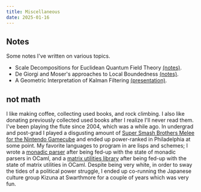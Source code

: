 ```yaml
---
title: Miscellaneous
date: 2025-01-16
---
```

## Notes
Some notes I've written on various topics.

+ Scale Decompositions for Euclidean Quantum Field Theory
  [(notes)](assets/scale-decompositions.pdf).
+ De Giorgi and Moser's approaches to Local Boundedness
  [(notes)](assets/degiorgi-moser.pdf).
+ A Geometric Interpretation of Kalman Filtering
  [(presentation)](assets/ads-kf-presentation.pdf).

## not math
I like making coffee, collecting used books, and rock climbing. I also
like donating previously collected used books after I realize I'll
never read them. I've been playing the flute since 2004, which was a
while ago. In undergrad and post-grad I played a disgusting amount of
[Super Smash Brothers Melee for the Nintendo
Gamecube](https://www.youtube.com/watch?v=9YXd48W9pjQ)
and ended up power-ranked in Philadelphia at some point. My favorite
languages to program in are lisps and schemes; I wrote a [monadic
parser](https://github.com/LiamPack/parmesan) after being fed-up with
the state of monadic parsers in OCaml, and a [matrix utilities
library](https://github.com/LiamPack/chez-matrices) after being fed-up
with the state of matrix utilities in OCaml. Despite being very white,
in order to sway the tides of a political power struggle, I ended up
co-running the Japanese culture group Kizuna at Swarthmore for a
couple of years which was very fun.
